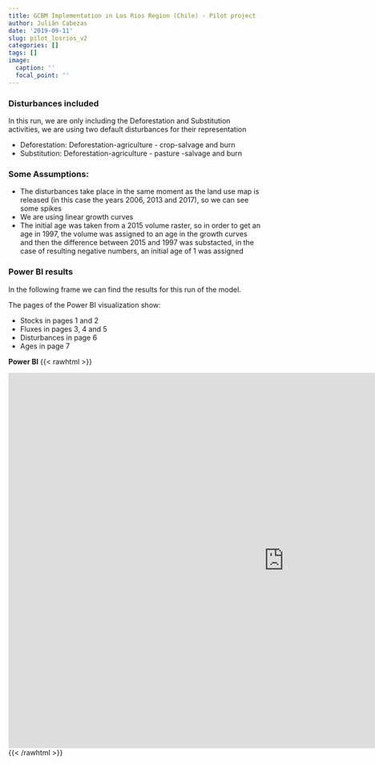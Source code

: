 ```yaml
---
title: GCBM Implementation in Los Rios Region (Chile) - Pilot project (v2)
author: Julián Cabezas
date: '2019-09-11'
slug: pilot_losrios_v2
categories: []
tags: []
image:
  caption: ''
  focal_point: ''
---
```




### Disturbances included

In this run, we are only including the Deforestation and Substitution activities, we are using two default disturbances for their representation

- Deforestation: Deforestation-agriculture - crop-salvage and burn
- Substitution: Deforestation-agriculture - pasture -salvage and burn

### Some Assumptions:

- The disturbances take place in the same moment as the land use map is released (in this case the years 2006, 2013 and 2017), so we can see some spikes
- We are using linear growth curves
- The initial age was taken from a 2015 volume raster, so in order to get an age in 1997, the volume was assigned to an age in the growth curves and then the difference between 2015 and 1997 was substacted, in the case of resulting negative numbers, an initial age of 1 was assigned

### Power BI results

In the following frame we can find the results for this run of the model.

The pages of the Power BI visualization show:

- Stocks in pages 1 and 2
- Fluxes in pages 3, 4 and 5
- Disturbances in page 6
- Ages in page 7

**Power BI**
{{< rawhtml >}}
<iframe width="1100" height="750"  src="https://app.powerbi.com/view?r=eyJrIjoiNDNjYjFkZjgtMTQwNi00ZmJlLWEwNDEtNzUzZGRjZjc3OGRjIiwidCI6ImU2ZjQ4MjNiLTljZmUtNGNiYi04ZDcwLWQyNWU5YTMxZDg1OSIsImMiOjR9" frameborder="0" allowFullScreen="true"></iframe>
{{< /rawhtml >}}


